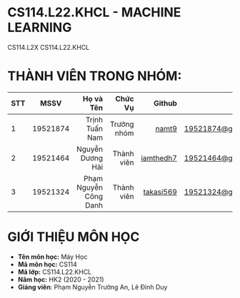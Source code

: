 # CS114.L22.KHCL - MACHINE LEARNING
CS114.L2X 
CS114.L22.KHCL

# THÀNH VIÊN TRONG NHÓM:
| STT    | MSSV          | Họ và Tên              |Chức Vụ     | Github                                                  | Email                   |
| ------ |:-------------:| ----------------------:|-----------:|--------------------------------------------------------:|-------------------------:
| 1      | 19521874      | Trịnh Tuấn Nam         |Trưởng nhóm |[namt9](https://github.com/namt9)                        |19521874@gm.uit.edu.vn   |
| 2      | 19521464      | Nguyễn Dương Hải       |Thành viên  |[iamthedh7](https://github.com/iamthedh7)                |19521464@gm.uit.edu.vn   |
| 3      | 19521324      | Phạm Nguyễn Công Danh  |Thành viên  |[takasi569](https://github.com/takasi569)                |19521324@gm.uit.edu.vn   |

# GIỚI THIỆU MÔN HỌC
* **Tên môn học:** Máy Học
* **Mã môn học:** CS114
* **Mã lớp:** CS114.L22.KHCL
* **Năm học:** HK2 (2020 - 2021)
* **Giảng viên**: Phạm Nguyễn Trường An, Lê Đình Duy
